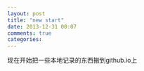 ```yaml
---
layout: post
title: "new start"
date: 2013-12-31 00:07
comments: true
categories: 
---
```

现在开始把一些本地记录的东西搬到github.io上